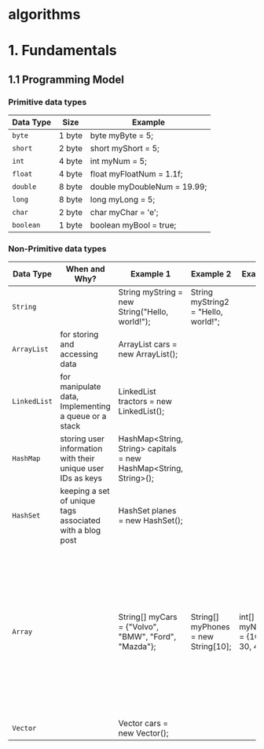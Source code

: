 # algorithms

# 1. Fundamentals

## 1.1  Programming Model

### Primitive data types

| Data Type         | Size                    | Example                    |
| --------------- | ------------------------------ |------------------------------ |
| `byte`   | 1 byte   | byte myByte = 5;   |
| `short`     | 2 byte         | short myShort = 5;   |
| `int`     | 4 byte         | int myNum = 5;   |
| `float`     | 4 byte         | float myFloatNum = 1.1f;   |
| `double`     | 8 byte         | double myDoubleNum = 19.99;   |
| `long`     | 8 byte         | long myLong = 5;   |
| `char`     | 2 byte         |  char myChar = 'e';   |
| `boolean`     | 1 byte         |  boolean myBool = true;   |

### Non-Primitive data types


| Data Type         |When and Why?| Example 1                    | Example 2                   | Example 3 | Example 4 | Example 5 |
| --------------- | ------------------------------ |------------------------------ |------------------------------ | ------------------------------ | ------------------------------ | ------------------------------ |
| `String`   | | String myString = new String("Hello, world!");   | String myString2 = "Hello, world!";   |
| `ArrayList`     |for storing and accessing data | ArrayList<String> cars = new ArrayList<String>();   |
| `LinkedList`     |for manipulate data, Implementing a queue or a stack | LinkedList<String> tractors = new LinkedList<String>(); |
| `HashMap`     | storing user information with their unique user IDs as keys | HashMap<String, String> capitals = new HashMap<String, String>();   |
| `HashSet`     |keeping a set of unique tags associated with a blog post| HashSet<String> planes = new HashSet<String>();   |      
| `Array`     | | String[] myCars = {"Volvo", "BMW", "Ford", "Mazda"};   | String[] myPhones = new String[10]; | int[] myNumbers = {10, 20, 30, 40}; | String[][] myLovers = new String[3][5]; | String[][] myGames = { {"The Witcher 3: Wild Hunt", "Gta 5", "Forza Horizon 5", "60 Seconds"}, {"Brawl Stars", "Clash Of Clans", "Clash Royale"} };|
| `Vector` | | Vector<String> cars = new Vector<String>(); |
